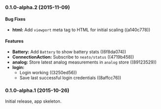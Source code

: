 <a name="0.1.0-alpha.2"></a>
### 0.1.0-alpha.2 (2015-11-09)


#### Bug Fixes

* **html:** Add `viewport` meta tag to HTML for initial scaling ((a140c778))


#### Features

* **Battery:** Add `Battery` to show battery stats ((6f8da074))
* **ConnectionAction:** Subscribe to `neato/status` ((4719b458))
* **analog:** Store latest analog measurements in `analog` store ((89123529))
* **login:**
  * Login working ((3250ed56))
  * Save last successful login credentials ((8affcc76))


<a name="0.1.0-alpha.1"></a>
### 0.1.0-alpha.1 (2015-10-26)

Initial release, app skeleton.
